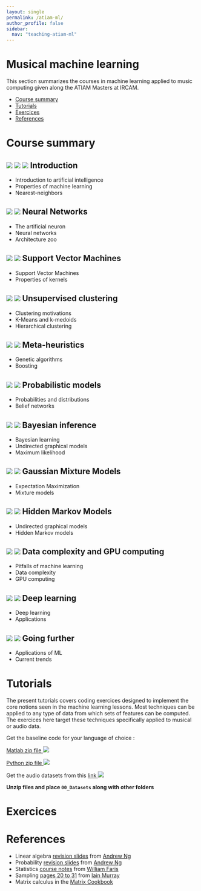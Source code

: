 ```yaml
---
layout: single
permalink: /atiam-ml/
author_profile: false
sidebar:
  nav: "teaching-atiam-ml"
---
```


# Musical machine learning

This section summarizes the courses in machine learning applied to music computing given along the ATIAM Masters at IRCAM.

  * [Course summary](/atiam-ml/#course-summary)
  * [Tutorials](/atiam-ml/#tutorials)
  * [Exercices](/atiam-ml/#exercices)
  * [References](/atiam-ml/#references)

# Course summary

## [![](../images/pdf.png)](../documents/MML.Lesson.1.Introduction.pdf) [![](../images/html.png)](../atiam-ml-0-intro/) [![](../images/html.png)](../atiam-ml-1-nearest-neighbors/) Introduction
  * Introduction to artificial intelligence
  * Properties of machine learning
  * Nearest-neighbors  
  
## [![](../images/pdf.png)](../documents/MML.Lesson.2.Neural.networks.pdf) [![](../images/html.png)](../atiam-ml-2-neural-networks/) Neural Networks
  - The artificial neuron
  - Neural networks
  - Architecture zoo  
  
## [![](../images/pdf.png)](../documents/MML.Lesson.3.Support.Vector.Machines.pdf) [![](../images/html.png)](../atiam-ml-3-support-vector-machines/) Support Vector Machines
  - Support Vector Machines
  - Properties of kernels  
  
## [![](../images/pdf.png)](../documents/MML.Lesson.4.Clustering.pdf) [![](../images/html.png)](../atiam-ml-4-clustering/) Unsupervised clustering
  - Clustering motivations
  - K-Means and k-medoids
  - Hierarchical clustering  
  
## [![](../images/pdf.png)](../documents/MML.Lesson.5.Boosting.pdf) [![](../images/html.png)](../atiam-ml-5-boosting/) Meta-heuristics
  - Genetic algorithms
  - Boosting  
  
## [![](../images/pdf.png)](../documents/MML.Lesson.6.Probabilistic.Models.pdf) [![](../images/html.png)](../atiam-ml-6-probabilistic-models/) Probabilistic models
  - Probabilities and distributions
  - Belief networks  
  
## [![](../images/pdf.png)](../documents/MML.Lesson.7.Bayesian.Inference.pdf) [![](../images/html.png)](../atiam-ml-7-bayesian-inference/) Bayesian inference 
  - Bayesian learning
  - Undirected graphical models
  - Maximum likelihood  
  
## [![](../images/pdf.png)](../documents/MML.Lesson.8.Gaussian.Mixture.Models.pdf) [![](../images/html.png)](../atiam-ml-8-gaussian-mixtures/) Gaussian Mixture Models
  - Expectation Maximization
  - Mixture models  
  
## [![](../images/pdf.png)](../documents/MML.Lesson.9.Hidden.Markov.Models.pdf) [![](../images/html.png)](../atiam-ml-9-markov-models/) Hidden Markov Models
  - Undirected graphical models
  - Hidden Markov models  
  
## [![](../images/pdf.png)](../documents/MML.Lesson.10.Data.Complexity.pdf) [![](../images/html.png)](../atiam-ml-10-data-complexity/) Data complexity and GPU computing 
  - Pitfalls of machine learning
  - Data complexity
  - GPU computing  
  
## [![](../images/pdf.png)](../documents/MML.Lesson.11.Deep.Learning.pdf) [![](../images/html.png)](../atiam-ml-11-deep-learning/) Deep learning
  - Deep learning
  - Applications
  
## [![](../images/pdf.png)](../documents/MML.Lesson.11.Deep.Learning.pdf) [![](../images/html.png)](../atiam-ml-12-going-further/) Going further
  - Applications of ML
  - Current trends

# Tutorials

The present tutorials covers coding exercices designed to implement the core notions seen in the machine learning lessons. Most techniques can be applied to any type of data from which sets of features can be computed. The exercices here target these techniques specifically applied to musical or audio data.

Get the baseline code for your language of choice :

[Matlab zip file ![](../images/file.png)](https://nuage.ircam.fr/index.php/s/F6QlLPgABOVJQRI)  

[Python zip file ![](../images/file.png)](../documents/Exercices_Python.zip)  
 
Get the audio datasets from this [link ![](../images/file.png)](https://nuage.ircam.fr/index.php/s/FTsaaAMFV1jEwsk)   
  
**Unzip files and place `00_Datasets` along with other folders**  

# Exercices

# References

  * Linear algebra [revision slides](http://see.stanford.edu/materials/aimlcs229/cs229-linalg.pdf) from [Andrew Ng](http://ai.stanford.edu/~ang/)
  * Probability [revision slides](http://see.stanford.edu/materials/aimlcs229/cs229-prob.pdf) from [Andrew Ng]()
  * Statistics [course notes](http://math.arizona.edu/~faris/stat.pdf) from [William Faris](http://math.arizona.edu/~faris/)
  * Sampling [pages 20 to 31](http://homepages.inf.ed.ac.uk/imurray2/pub/07thesis/murray_thesis_2007.pdf) from [Iain Murray](http://homepages.inf.ed.ac.uk/imurray2/)
  * Matrix calculus in the [Matrix Cookbook](http://web.mit.edu/~wingated/www/stuff_i_use/matrix_cookbook.pdf)
